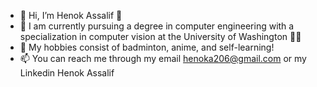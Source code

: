 - 👋 Hi, I’m Henok Assalif 🌱
- 👀 I am currently pursuing a degree in computer engineering with a specialization in computer vision at the University of Washington 💜💛
- 🌱 My hobbies consist of badminton, anime, and self-learning!
- 📫 You can reach me through my email henoka206@gmail.com or my Linkedin Henok Assalif
